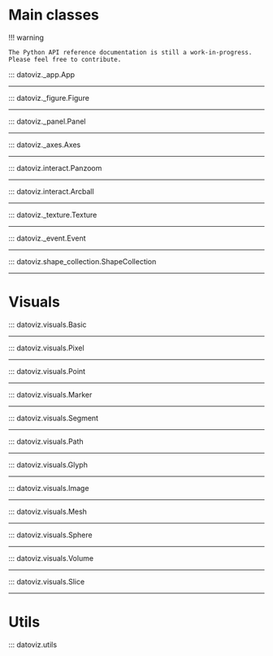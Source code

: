 # Main classes

!!! warning

    The Python API reference documentation is still a work-in-progress. Please feel free to contribute.

::: datoviz._app.App

---

::: datoviz._figure.Figure

---

::: datoviz._panel.Panel

---

::: datoviz._axes.Axes

---

::: datoviz.interact.Panzoom

---

::: datoviz.interact.Arcball

---

::: datoviz._texture.Texture

---

::: datoviz._event.Event

---

::: datoviz.shape_collection.ShapeCollection

---


# Visuals

::: datoviz.visuals.Basic

---

::: datoviz.visuals.Pixel

---

::: datoviz.visuals.Point

---

::: datoviz.visuals.Marker

---

::: datoviz.visuals.Segment

---

::: datoviz.visuals.Path

---

::: datoviz.visuals.Glyph

---

::: datoviz.visuals.Image

---

::: datoviz.visuals.Mesh

---

::: datoviz.visuals.Sphere

---

::: datoviz.visuals.Volume

---

::: datoviz.visuals.Slice

---


# Utils

::: datoviz.utils
